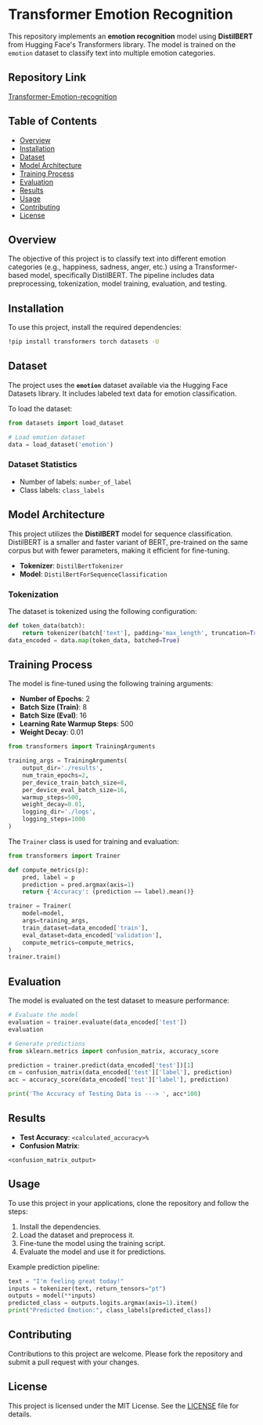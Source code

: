 # Transformer Emotion Recognition

This repository implements an **emotion recognition** model using **DistilBERT** from Hugging Face's Transformers library. The model is trained on the `emotion` dataset to classify text into multiple emotion categories.

## Repository Link
[Transformer-Emotion-recognition](https://github.com/Osama-Abo-Bakr/Transformer-Emotion-recognition)

## Table of Contents
- [Overview](#overview)
- [Installation](#installation)
- [Dataset](#dataset)
- [Model Architecture](#model-architecture)
- [Training Process](#training-process)
- [Evaluation](#evaluation)
- [Results](#results)
- [Usage](#usage)
- [Contributing](#contributing)
- [License](#license)

## Overview
The objective of this project is to classify text into different emotion categories (e.g., happiness, sadness, anger, etc.) using a Transformer-based model, specifically DistilBERT. The pipeline includes data preprocessing, tokenization, model training, evaluation, and testing.

## Installation
To use this project, install the required dependencies:

```bash
!pip install transformers torch datasets -U
```

## Dataset
The project uses the **`emotion`** dataset available via the Hugging Face Datasets library. It includes labeled text data for emotion classification.

To load the dataset:
```python
from datasets import load_dataset

# Load emotion dataset
data = load_dataset('emotion')
```

### Dataset Statistics
- Number of labels: `number_of_label`
- Class labels: `class_labels`

## Model Architecture
This project utilizes the **DistilBERT** model for sequence classification. DistilBERT is a smaller and faster variant of BERT, pre-trained on the same corpus but with fewer parameters, making it efficient for fine-tuning.

- **Tokenizer**: `DistilBertTokenizer`
- **Model**: `DistilBertForSequenceClassification`

### Tokenization
The dataset is tokenized using the following configuration:
```python
def token_data(batch):
    return tokenizer(batch['text'], padding='max_length', truncation=True)
data_encoded = data.map(token_data, batched=True)
```

## Training Process
The model is fine-tuned using the following training arguments:
- **Number of Epochs**: 2
- **Batch Size (Train)**: 8
- **Batch Size (Eval)**: 16
- **Learning Rate Warmup Steps**: 500
- **Weight Decay**: 0.01

```python
from transformers import TrainingArguments

training_args = TrainingArguments(
    output_dir='./results',
    num_train_epochs=2,
    per_device_train_batch_size=8,
    per_device_eval_batch_size=16,
    warmup_steps=500,
    weight_decay=0.01,
    logging_dir='./logs',
    logging_steps=1000
)
```

The `Trainer` class is used for training and evaluation:
```python
from transformers import Trainer

def compute_metrics(p):
    pred, label = p
    prediction = pred.argmax(axis=1)
    return {'Accuracy': (prediction == label).mean()}

trainer = Trainer(
    model=model,
    args=training_args,
    train_dataset=data_encoded['train'],
    eval_dataset=data_encoded['validation'],
    compute_metrics=compute_metrics,
)
trainer.train()
```

## Evaluation
The model is evaluated on the test dataset to measure performance:
```python
# Evaluate the model
evaluation = trainer.evaluate(data_encoded['test'])
evaluation

# Generate predictions
from sklearn.metrics import confusion_matrix, accuracy_score

prediction = trainer.predict(data_encoded['test'])[1]
cm = confusion_matrix(data_encoded['test']['label'], prediction)
acc = accuracy_score(data_encoded['test']['label'], prediction)

print('The Accuracy of Testing Data is ---> ', acc*100)
```

## Results
- **Test Accuracy**: `<calculated_accuracy>%`
- **Confusion Matrix**:
```
<confusion_matrix_output>
```

## Usage
To use this project in your applications, clone the repository and follow the steps:
1. Install the dependencies.
2. Load the dataset and preprocess it.
3. Fine-tune the model using the training script.
4. Evaluate the model and use it for predictions.

Example prediction pipeline:
```python
text = "I'm feeling great today!"
inputs = tokenizer(text, return_tensors="pt")
outputs = model(**inputs)
predicted_class = outputs.logits.argmax(axis=1).item()
print("Predicted Emotion:", class_labels[predicted_class])
```

## Contributing
Contributions to this project are welcome. Please fork the repository and submit a pull request with your changes.

## License
This project is licensed under the MIT License. See the [LICENSE](LICENSE) file for details.
